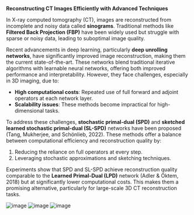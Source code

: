 **Reconstructing CT Images Efficiently with Advanced Techniques**

In X-ray computed tomography (CT), images are reconstructed from incomplete and noisy data called **sinograms**. Traditional methods like **Filtered Back Projection (FBP)** have been widely used but struggle with sparse or noisy data, leading to suboptimal image quality. 

Recent advancements in deep learning, particularly **deep unrolling networks**, have significantly improved image reconstruction, making them the current state-of-the-art. These networks blend traditional iterative algorithms with learnable neural networks, offering both improved performance and interpretability. However, they face challenges, especially in 3D imaging, due to:
- **High computational costs**: Repeated use of full forward and adjoint operators at each network layer.
- **Scalability issues**: These methods become impractical for high-dimensional tasks.

To address these challenges, **stochastic primal-dual (SPD)** and **sketched learned stochastic primal-dual (SL-SPD)** networks have been proposed (Tang, Mukherjee, and Schönlieb, 2022). These methods offer a balance between computational efficiency and reconstruction quality by:
1. Reducing the reliance on full operators at every step.
2. Leveraging stochastic approximations and sketching techniques.

Experiments show that SPD and SL-SPD achieve reconstruction quality comparable to the **Learned Primal-Dual (LPD)** network (Adler & Öktem, 2018) but at significantly lower computational costs. This makes them a promising alternative, particularly for large-scale 3D CT reconstruction tasks.

![image](https://github.com/user-attachments/assets/c1170d64-b62a-4736-ab65-a7d483ffb1fa)
![image](https://github.com/user-attachments/assets/f92c5dd0-5297-489c-ad18-664cac392ea7)
![image](https://github.com/user-attachments/assets/15f58bf3-823a-4427-88d1-85ab578845e7)

